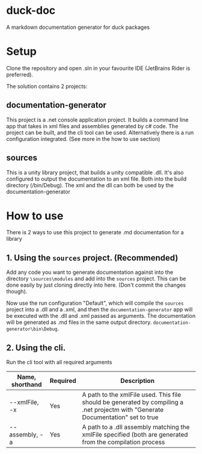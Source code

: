 # duck-doc
A markdown documentation generator for duck packages

# Setup
Clone the repository and open .sln in your favourite IDE (JetBrains Rider is preferred).

The solution contains 2 projects:

## documentation-generator
This project is a .net console application project. It builds a command line app that takes in xml files and assemblies generated by c# code. The project can be built, and the cli tool can be used. Alternatively there is a run configuration integrated. (See more in the how to use section)

## sources
This is a unity library project, that builds a unity compatible .dll. It's also configured to output the documentation to an xml file. Both into the build directory (/bin/Debug). The xml and the dll can both be used by the documentation-generator

# How to use

There is 2 ways to use this project to generate .md documentation for a library

## 1. Using the `sources` project. (Recommended)

Add any code you want to generate documentation against into the directory `\sources\modules` and add into the `sources` project. This can be done easily by just cloning directly into here. (Don't commit the changes though).

Now use the run configuration "Default", which will compile the `sources` project into a .dll and a .xml, and then the `documentation-generator` app will be executed with the .dll and .xml passed as arguments. The documentation will be generated as .md files in the same output directory. `documentation-generator\bin\Debug`.

## 2. Using the cli.
Run the cli tool with all required arguments

| Name, shorthand | Required | Description |
|---|---|---|
|--xmlFile, -x | Yes | A path to the xmlFile used. This file should be generated by compiling a .net projectm with "Generate Documentation" set to true |
|--assembly, -a | Yes | A path to a .dll assembly matching the xmlFile specified (both are generated from the compilation process |

